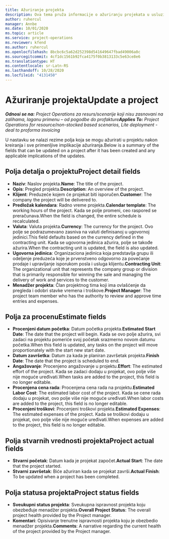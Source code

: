 ```yaml
---
title: Ažuriranje projekta
description: Ova tema pruža informacije o ažuriranju projekata u usluzi Project Operations.
author: ruhercul
manager: Annbe
ms.date: 10/01/2020
ms.topic: article
ms.service: project-operations
ms.reviewer: kfend
ms.author: ruhercul
ms.openlocfilehash: 8bcbc6c5a62d252398d541649647fbad49006a0c
ms.sourcegitcommit: 4cf1dc1561b92fca4175f0b3813133c5e63ce8e6
ms.translationtype: HT
ms.contentlocale: sr-Latn-RS
ms.lasthandoff: 10/28/2020
ms.locfileid: "4131450"
---
```

# <a name="update-a-project"></a><span data-ttu-id="46e2c-103">Ažuriranje projekta</span><span class="sxs-lookup"><span data-stu-id="46e2c-103">Update a project</span></span>

<span data-ttu-id="46e2c-104">_**Odnosi se na:** Project Operations za resurs/scenarije koji nisu zasnovani na zalihama, laganu primenu – od pogodbe do profakture_</span><span class="sxs-lookup"><span data-stu-id="46e2c-104">_**Applies To:** Project Operations for resource/non-stocked based scenarios, Lite deployment - deal to proforma invoicing_</span></span>

<span data-ttu-id="46e2c-105">U nastavku se nalazi rezime polja koja se mogu ažurirati u projektu nakon kreiranja i sve primenljive implikacije ažuriranja.</span><span class="sxs-lookup"><span data-stu-id="46e2c-105">Below is a summary of the fields that can be updated on a project after it has been created and any applicable implications of the updates.</span></span>

## <a name="project-detail-fields"></a><span data-ttu-id="46e2c-106">Polja detalja o projektu</span><span class="sxs-lookup"><span data-stu-id="46e2c-106">Project detail fields</span></span>

- <span data-ttu-id="46e2c-107">**Naziv**: Naslov projekta.</span><span class="sxs-lookup"><span data-stu-id="46e2c-107">**Name**: The title of the project.</span></span>
- <span data-ttu-id="46e2c-108">**Opis**: Pregled projekta.</span><span class="sxs-lookup"><span data-stu-id="46e2c-108">**Description**: An overview of the project.</span></span>
- <span data-ttu-id="46e2c-109">**Klijent**: Preduzeće kojem će projekat biti isporučen.</span><span class="sxs-lookup"><span data-stu-id="46e2c-109">**Customer**: The company the project will be delivered to.</span></span>
- <span data-ttu-id="46e2c-110">**Predložak kalendara**: Radno vreme projekta.</span><span class="sxs-lookup"><span data-stu-id="46e2c-110">**Calendar template**: The working hours of the project.</span></span> <span data-ttu-id="46e2c-111">Kada se polje promeni, ceo raspored se preračunava.</span><span class="sxs-lookup"><span data-stu-id="46e2c-111">When the field is changed, the entire schedule is recalculated.</span></span>
- <span data-ttu-id="46e2c-112">**Valuta**: Valuta projekta.</span><span class="sxs-lookup"><span data-stu-id="46e2c-112">**Currency**: The currency for the project.</span></span> <span data-ttu-id="46e2c-113">Ovo polje se podrazumevano zasniva na valuti definisanoj u ugovornoj jedinici.</span><span class="sxs-lookup"><span data-stu-id="46e2c-113">This field defaults based on the currency defined in the contracting unit.</span></span> <span data-ttu-id="46e2c-114">Kada se ugovorna jedinica ažurira, polje se takođe ažurira.</span><span class="sxs-lookup"><span data-stu-id="46e2c-114">When the contracting unit is updated, the field is also updated.</span></span>
- <span data-ttu-id="46e2c-115">**Ugovorna jedinica**: Organizaciona jedinica koja predstavlja grupu ili odeljenje preduzeća koje je prvenstveno odgovorno za povećanje prodaje i upravljanje isporukom posla i usluga klijentu.</span><span class="sxs-lookup"><span data-stu-id="46e2c-115">**Contracting Unit**: The organizational unit that represents the company group or division that is primarily responsible for winning the sale and managing the delivery of work and services to the customer.</span></span> 
- <span data-ttu-id="46e2c-116">**Menadžer projekta**: Član projektnog tima koji ima ovlašćenje da pregleda i odobri stavke vremena i troškove.</span><span class="sxs-lookup"><span data-stu-id="46e2c-116">**Project Manager**: The project team member who has the authority to review and approve time entries and expenses.</span></span>

## <a name="estimate-fields"></a><span data-ttu-id="46e2c-117">Polja za procenu</span><span class="sxs-lookup"><span data-stu-id="46e2c-117">Estimate fields</span></span>

- <span data-ttu-id="46e2c-118">**Procenjeni datum početka**: Datum početka projekta.</span><span class="sxs-lookup"><span data-stu-id="46e2c-118">**Estimated Start Date**: The date that the project will begin.</span></span> <span data-ttu-id="46e2c-119">Kada se ovo polje ažurira, svi zadaci na projektu pomeriće svoj početak srazmerno novom datumu početka.</span><span class="sxs-lookup"><span data-stu-id="46e2c-119">When this field is updated, any tasks on the project will move proportionately with the start new start date.</span></span>
- <span data-ttu-id="46e2c-120">**Datum završetka**: Datum za kada je planiran završetak projekta.</span><span class="sxs-lookup"><span data-stu-id="46e2c-120">**Finish Date**: The date that the project is scheduled to end.</span></span>
- <span data-ttu-id="46e2c-121">**Angažovanje**: Procenjeno angažovanje u projektu.</span><span class="sxs-lookup"><span data-stu-id="46e2c-121">**Effort**: The estimated effort of the project.</span></span> <span data-ttu-id="46e2c-122">Kada se zadaci dodaju u projekat, ovo polje više nije moguće uređivati.</span><span class="sxs-lookup"><span data-stu-id="46e2c-122">When tasks are added to the project, this field is no longer editable.</span></span>
- <span data-ttu-id="46e2c-123">**Procenjena cena rada**: Procenjena cena rada na projektu.</span><span class="sxs-lookup"><span data-stu-id="46e2c-123">**Estimated Labor Cost**: The estimated labor cost of the project.</span></span> <span data-ttu-id="46e2c-124">Kada se cene rada dodaju u projekat, ovo polje više nije moguće uređivati.</span><span class="sxs-lookup"><span data-stu-id="46e2c-124">When labor costs are added to the project, this field is no longer editable.</span></span>
- <span data-ttu-id="46e2c-125">**Procenjeni troškovi**: Procenjeni troškovi projekta.</span><span class="sxs-lookup"><span data-stu-id="46e2c-125">**Estimated Expenses**: The estimated expenses of the project.</span></span> <span data-ttu-id="46e2c-126">Kada se troškovi dodaju u projekat, ovo polje više nije moguće uređivati.</span><span class="sxs-lookup"><span data-stu-id="46e2c-126">When expenses are added to the project, this field is no longer editable.</span></span>

## <a name="project-actual-fields"></a><span data-ttu-id="46e2c-127">Polja stvarnih vrednosti projekta</span><span class="sxs-lookup"><span data-stu-id="46e2c-127">Project actual fields</span></span>
- <span data-ttu-id="46e2c-128">**Stvarni početak**: Datum kada je projekat započet.</span><span class="sxs-lookup"><span data-stu-id="46e2c-128">**Actual Start**: The date that the project started.</span></span>
- <span data-ttu-id="46e2c-129">**Stvarni završetak**: Biće ažuriran kada se projekat završi.</span><span class="sxs-lookup"><span data-stu-id="46e2c-129">**Actual Finish**: To be updated when a project has been completed.</span></span>

## <a name="project-status-fields"></a><span data-ttu-id="46e2c-130">Polja statusa projekta</span><span class="sxs-lookup"><span data-stu-id="46e2c-130">Project status fields</span></span>

- <span data-ttu-id="46e2c-131">**Sveukupni status projekta**: Sveukupna ispravnost projekta koju obezbeđuje menadžer projekta.</span><span class="sxs-lookup"><span data-stu-id="46e2c-131">**Overall Project Status**: The overall project health provided by the Project manager.</span></span>
- <span data-ttu-id="46e2c-132">**Komentari**: Opisivanje trenutne ispravnosti projekta koju je obezbedio menadžer projekta.</span><span class="sxs-lookup"><span data-stu-id="46e2c-132">**Comments**: A narrative regarding the current health of the project provided by the Project manager.</span></span>

